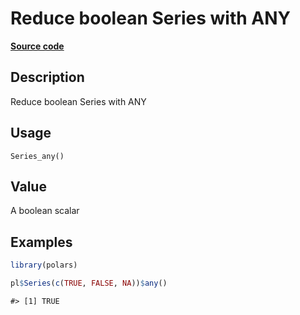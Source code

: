 

# Reduce boolean Series with ANY

[**Source code**](https://github.com/pola-rs/r-polars/tree/main/R/series__series.R#L648)

## Description

Reduce boolean Series with ANY

## Usage

<pre><code class='language-R'>Series_any()
</code></pre>

## Value

A boolean scalar

## Examples

``` r
library(polars)

pl$Series(c(TRUE, FALSE, NA))$any()
```

    #> [1] TRUE
